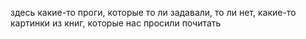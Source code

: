 здесь какие-то проги, которые то ли задавали, то ли нет, какие-то картинки из книг, которые нас просили почитать
